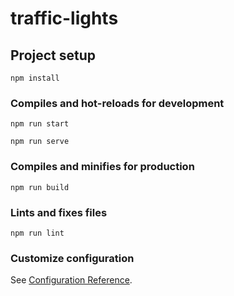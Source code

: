 # traffic-lights

## Project setup
```
npm install
```

### Compiles and hot-reloads for development
```
npm run start
```
```
npm run serve
```

### Compiles and minifies for production
```
npm run build
```

### Lints and fixes files
```
npm run lint
```

### Customize configuration
See [Configuration Reference](https://cli.vuejs.org/config/).
